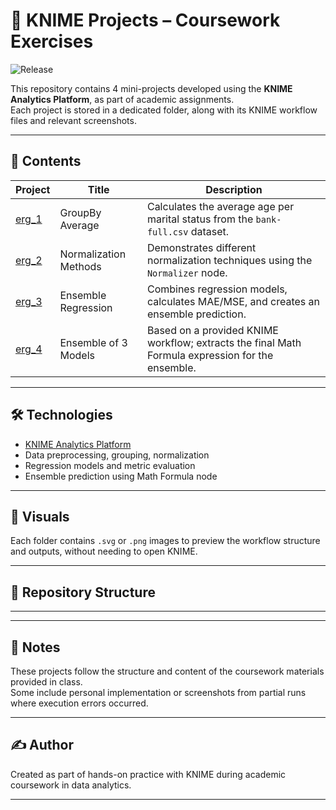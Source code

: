 # 🧪 KNIME Projects – Coursework Exercises

![Release](https://img.shields.io/github/v/release/mischa24/knime-workflows)

This repository contains 4 mini-projects developed using the **KNIME Analytics Platform**, as part of academic assignments.  
Each project is stored in a dedicated folder, along with its KNIME workflow files and relevant screenshots.

---

## 📂 Contents

| Project | Title | Description |
|--------|-------|-------------|
| [erg_1](./erg_1/) | GroupBy Average | Calculates the average age per marital status from the `bank-full.csv` dataset. |
| [erg_2](./erg_2/) | Normalization Methods | Demonstrates different normalization techniques using the `Normalizer` node. |
| [erg_3](./erg_3/) | Ensemble Regression | Combines regression models, calculates MAE/MSE, and creates an ensemble prediction. |
| [erg_4](./erg_4/) | Ensemble of 3 Models | Based on a provided KNIME workflow; extracts the final Math Formula expression for the ensemble. |

---

## 🛠 Technologies

- [KNIME Analytics Platform](https://www.knime.com/)
- Data preprocessing, grouping, normalization
- Regression models and metric evaluation
- Ensemble prediction using Math Formula node

---

## 📸 Visuals

Each folder contains `.svg` or `.png` images to preview the workflow structure and outputs, without needing to open KNIME.

---

## 📁 Repository Structure

---------------------------------------------------------------

---

## 📌 Notes

These projects follow the structure and content of the coursework materials provided in class.  
Some include personal implementation or screenshots from partial runs where execution errors occurred.

---

## ✍️ Author

Created as part of hands-on practice with KNIME during academic coursework in data analytics.

****
